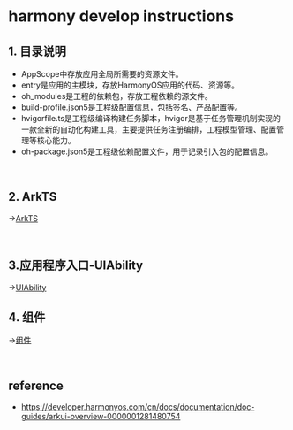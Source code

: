 # harmony develop instructions
## 1. 目录说明
- AppScope中存放应用全局所需要的资源文件。
- entry是应用的主模块，存放HarmonyOS应用的代码、资源等。
- oh_modules是工程的依赖包，存放工程依赖的源文件。
- build-profile.json5是工程级配置信息，包括签名、产品配置等。
- hvigorfile.ts是工程级编译构建任务脚本，hvigor是基于任务管理机制实现的一款全新的自动化构建工具，主要提供任务注册编排，工程模型管理、配置管理等核心能力。
- oh-package.json5是工程级依赖配置文件，用于记录引入包的配置信息。

<br>

## 2. ArkTS
->[ArkTS](./notes/1.%20ArkTS.md)

<br>

## 3.应用程序入口-UIAbility
->[UIAbility](./notes/2.%20UIAbility.md)

## 4. 组件
->[组件](./notes/3.%20组件.md)

<br>

## reference
- https://developer.harmonyos.com/cn/docs/documentation/doc-guides/arkui-overview-0000001281480754